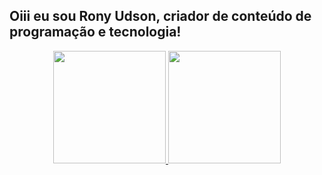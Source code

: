 ## Oiii eu sou Rony Udson, criador de conteúdo de programação e tecnologia!
<div align="center">
  <a href="https://github.com/ronyudson">
  <img height="180em" src="https://github-readme-stats.vercel.app/api?username=ronyudson&show_icons=true&theme=dracula&include_all_commits=true&count_private=true"/>
  <img height="180em" src="https://github-readme-stats.vercel.app/api/top-langs/?username=ronyudson&layout=compact&langs_count=7&theme=dracula"/>
</div>
